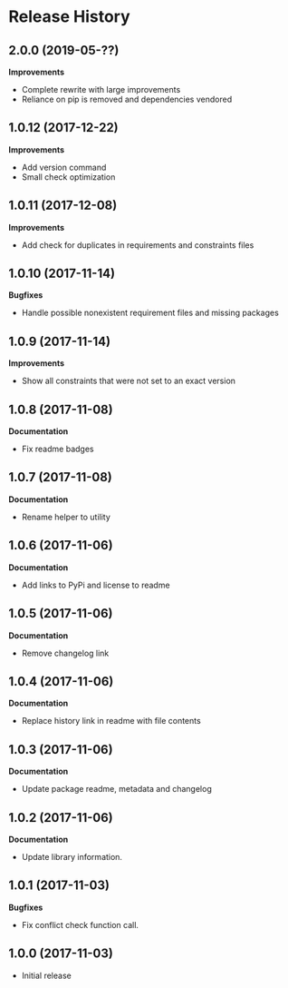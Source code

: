 Release History
===============

## 2.0.0 (2019-05-??)
**Improvements**
- Complete rewrite with large improvements
- Reliance on pip is removed and dependencies vendored


## 1.0.12 (2017-12-22)
**Improvements**
- Add version command
- Small check optimization


## 1.0.11 (2017-12-08)
**Improvements**
- Add check for duplicates in requirements and constraints files


## 1.0.10 (2017-11-14)
**Bugfixes**
- Handle possible nonexistent requirement files and missing packages


## 1.0.9 (2017-11-14)
**Improvements**
- Show all constraints that were not set to an exact version


## 1.0.8 (2017-11-08)
**Documentation**
- Fix readme badges


## 1.0.7 (2017-11-08)
**Documentation**
- Rename helper to utility


## 1.0.6 (2017-11-06)
**Documentation**
- Add links to PyPi and license to readme


## 1.0.5 (2017-11-06)
**Documentation**
- Remove changelog link


## 1.0.4 (2017-11-06)
**Documentation**
- Replace history link in readme with file contents


## 1.0.3 (2017-11-06)
**Documentation**
- Update package readme, metadata and changelog


## 1.0.2 (2017-11-06)
**Documentation**
- Update library information.


## 1.0.1 (2017-11-03)
**Bugfixes**
- Fix conflict check function call.


## 1.0.0 (2017-11-03)
- Initial release
